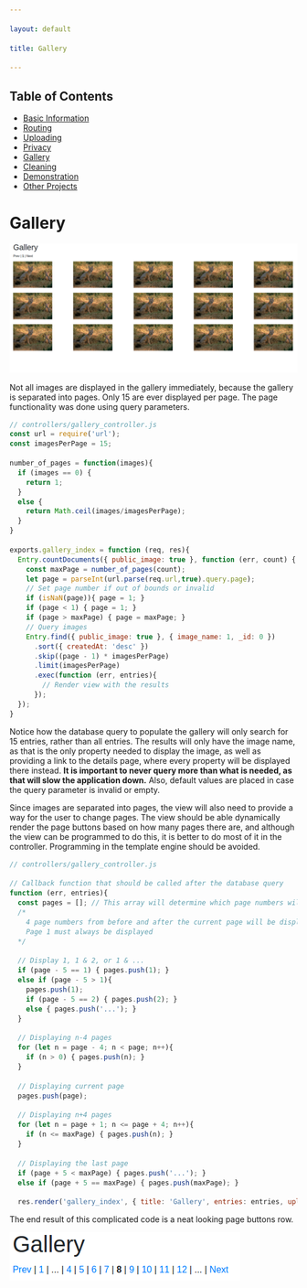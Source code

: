 ```yaml
---

layout: default

title: Gallery

---
```


## Table of Contents
- [Basic Information](./)
- [Routing](./routing)
- [Uploading](./uploading)
- [Privacy](./privacy)
- [Gallery](./gallery)
- [Cleaning](./cleaning)
- [Demonstration](./demo)
- [Other Projects](https://schwarzer-vulpecula.github.io)

# Gallery

![Images Per Page](./images-per-page.png)

Not all images are displayed in the gallery immediately, because the gallery is separated into pages. Only 15 are ever displayed per page. The page functionality was done using query parameters.

```js
// controllers/gallery_controller.js
const url = require('url');
const imagesPerPage = 15;

number_of_pages = function(images){
  if (images == 0) { 
    return 1;
  }
  else {
    return Math.ceil(images/imagesPerPage);
  }
}

exports.gallery_index = function (req, res){
  Entry.countDocuments({ public_image: true }, function (err, count) {
    const maxPage = number_of_pages(count);
    let page = parseInt(url.parse(req.url,true).query.page);
    // Set page number if out of bounds or invalid
    if (isNaN(page)){ page = 1; }
    if (page < 1) { page = 1; }
    if (page > maxPage) { page = maxPage; }
    // Query images
    Entry.find({ public_image: true }, { image_name: 1, _id: 0 })
      .sort({ createdAt: 'desc' })
      .skip((page - 1) * imagesPerPage)
      .limit(imagesPerPage)
      .exec(function (err, entries){
        // Render view with the results
      });
  });
}
```

Notice how the database query to populate the gallery will only search for 15 entries, rather than all entries. The results will only have the image name, as that is the only property needed to display the image, as well as providing a link to the details page, where every property will be displayed there instead. **It is important to never query more than what is needed, as that will slow the application down.** Also, default values are placed in case the query parameter is invalid or empty.

Since images are separated into pages, the view will also need to provide a way for the user to change pages. The view should be able dynamically render the page buttons based on how many pages there are, and although the view can be programmed to do this, it is better to do most of it in the controller. Programming in the template engine should be avoided.

```js
// controllers/gallery_controller.js

// Callback function that should be called after the database query
function (err, entries){
  const pages = []; // This array will determine which page numbers will the view render
  /*
    4 page numbers from before and after the current page will be displayed, and the remaining numbers will be displayed as ...
    Page 1 must always be displayed
  */ 

  // Display 1, 1 & 2, or 1 & ...
  if (page - 5 == 1) { pages.push(1); }
  else if (page - 5 > 1){
    pages.push(1);
    if (page - 5 == 2) { pages.push(2); }
    else { pages.push('...'); }
  }

  // Displaying n-4 pages
  for (let n = page - 4; n < page; n++){
    if (n > 0) { pages.push(n); }
  }

  // Displaying current page
  pages.push(page);

  // Displaying n+4 pages
  for (let n = page + 1; n <= page + 4; n++){
    if (n <= maxPage) { pages.push(n); }
  }

  // Displaying the last page
  if (page + 5 < maxPage) { pages.push('...'); }
  else if (page + 5 == maxPage) { pages.push(maxPage); }

  res.render('gallery_index', { title: 'Gallery', entries: entries, uploads_path: '../uploads/', gallery_path: '../gallery/', page: page, maxPage: maxPage, pages: pages });
```

The end result of this complicated code is a neat looking page buttons row.

![Gallery Pages](./gallery-pages.png)
